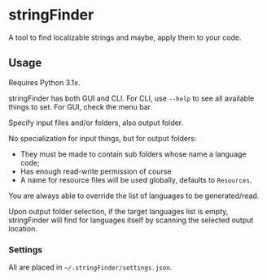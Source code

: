 # stringFinder

A tool to find localizable strings and maybe, apply them to your code.

## Usage

Requires Python 3.1x.

stringFinder has both GUI and CLI. For CLI, use `--help` to see all available things to set. For GUI, check the menu bar.

Specify input files and/or folders, also output folder.

No specialization for input things, but for output folders:

* They must be made to contain sub folders whose name a language code;
* Has enough read-write permission of course
* A name for resource files will be used globally, defaults to `Resources`.

You are always able to override the list of languages to be generated/read.

Upon output folder selection, if the target languages list is empty, stringFinder will find for languages itself by scanning the selected output location.

### Settings

All are placed in `~/.stringFinder/settings.json`.
